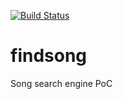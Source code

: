 [![Build Status](https://travis-ci.org/jean-andre-gauthier/findsong.svg?branch=master)](https://travis-ci.org/jean-andre-gauthier/findsong)

# findsong
Song search engine PoC

